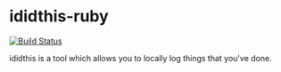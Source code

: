 # ididthis-ruby

[![Build Status](https://travis-ci.org/gravyboat/ididthis-ruby.svg?branch=master)](https://travis-ci.org/gravyboat/ididthis-ruby)

ididthis is a tool which allows you to locally log things that you've done.
